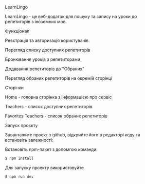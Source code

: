 LearnLingo

LearnLingo - це веб-додаток для пошуку та запису на уроки до репетиторів з
іноземних мов.

Функціонал

Реєстрація та авторизація користувачів

Перегляд списку доступних репетиторів

Бронювання уроків з репетиторами

Додавання репетиторів до "Обраних"

Перегляд обраних репетиторів на окремій сторінці

Сторінки

Home - головна сторінка з інформацією про сервіс

Teachers - список доступних репетиторів

Favorites Teachers - список обраних репетиторів

Запуск проєкту

Завантажите проект з github, відкрийте його в редакторі коду та встановіть
залежності:

Встановіть npm-пакет з допомгою команди:

```sh
$ npm install
```

Для запуску проекту використовуйте

```sh
$ npm run dev
```
